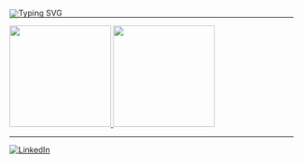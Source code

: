 <p align="left" style="line-height: 1; margin: 0; padding: 0; height: 0px;">
  <img src="https://readme-typing-svg.demolab.com?font=Fira+Code&weight=500&size=22&pause=500&color=F356F9&width=240&lines=Hi%2C+I'm+Evan;I'm+a+freshman" alt="Typing SVG" />
</p>

---



<a href="https://github.com/evanap003300">
  <img height="180em" src="https://github-readme-stats.vercel.app/api?username=evanap003300&show_icons=true&hide_border=true&count_private=true&theme=radical"/>
</a>
<a href="https://github.com/evanap003300">
  <img height="180em" src="https://github-readme-stats.vercel.app/api/top-langs/?username=evanap003300&layout=compact&langs_count=8&hide_border=true&theme=radical"/>
</a>

---


[![LinkedIn](https://img.shields.io/badge/LinkedIn-Evan%20Phillips-blue?logo=linkedin&style=for-the-badge)](https://www.linkedin.com/in/evan-phillips111)
